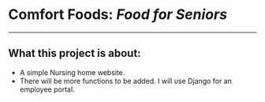 # Comfort Foods: *Food for Seniors*

****

## What this project is about:

- A simple Nursing home website.
- There will be more functions to be added. I will use Django for an employee portal.
